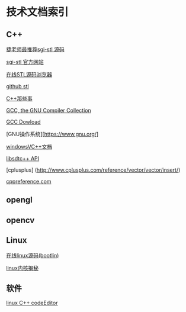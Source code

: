 # 技术文档索引

## C++

 [捷老师最推荐sgi-stl 源码](https://github.com/karottc/sgi-stl)
 
 [sgi-stl 官方网站](http://labmaster.mi.infn.it/Laboratorio2/serale/www.sgi.com/tech/stl/download.html)
 
 [在线STL源码浏览器](https://code.woboq.org/gcc/libstdc++-v3/include/bits/)

 [github stl](https://github.com/mapleFU/SGI-STL)

 [C++那些事](https://github.com/Light-City/CPlusPlusThings)

 [GCC, the GNU Compiler Collection](https://gcc.gnu.org/)

 [GCC Dowload](https://gcc.gnu.org/releases.html)

 [GNU操作系统][https://www.gnu.org/]

 [windowsVC++文档](https://docs.microsoft.com/zh-cn/windows/win32/memory/virtual-address-space?redirectedfrom=MSDN)

 [libsdtc++ API](https://gcc.gnu.org/onlinedocs/gcc-4.6.3/libstdc++/api/)

 [cplusplus] (http://www.cplusplus.com/reference/vector/vector/insert/)

 [cppreference.com](https://zh.cppreference.com/w/%E9%A6%96%E9%A1%B5)

 ## opengl
 
 ## opencv
 
## Linux

[在线linux源码(bootlin)](https://elixir.bootlin.com/linux/latest/source)

[linux内核揭秘](https://www.cntofu.com/book/114/readme.html)

## 软件

[linux C++ codeEditor](https://linux.cn/article-7704-1.html)
